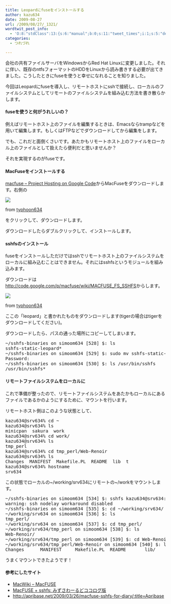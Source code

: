 ```yaml
---
title: Leopardにfuseをインストールする
author: kazu634
date: 2009-08-27
url: /2009/08/27/_1321/
wordtwit_post_info:
  - 'O:8:"stdClass":13:{s:6:"manual";b:0;s:11:"tweet_times";i:1;s:5:"delay";i:0;s:7:"enabled";i:1;s:10:"separation";s:2:"60";s:7:"version";s:3:"3.7";s:14:"tweet_template";b:0;s:6:"status";i:2;s:6:"result";a:0:{}s:13:"tweet_counter";i:2;s:13:"tweet_log_ids";a:1:{i:0;i:4763;}s:9:"hash_tags";a:0:{}s:8:"accounts";a:1:{i:0;s:7:"kazu634";}}'
categories:
  - つれづれ

---
```

<div class="section">
<p>
    会社の共有ファイルサーバをWindowsからRed Hat Linuxに変更しました。それに伴い、既存のntfsフォーマットのHDDをLinuxから読み書きする必要が出てきました。こうしたときにfuseを使うと幸せになれることを知りました。
</p>
  
<p>
    今回はLeopardにfuseを導入し、リモートホストにsshで接続し、ローカルのファイルシステムとしてリモートのファイルシステムを組み込む方法を書き散らかします。
</p>
  
<h4>
    fuseを使うと何がうれしいの？
</h4>
  
<p>
    例えばリモートホスト上のファイルを編集するときは、Emacsならtrampなどを用いて編集します。もしくはFTPなどでダウンロードしてから編集をします。
</p>
  
<p>
    でも、これだと面倒くさいです。あたかもリモートホスト上のファイルをローカル上のファイルとして扱えたら便利だと思いませんか？
</p>
  
<p>
    それを実現するのがfuseです。
</p>
  
<h4>
    MacFuseをインストールする
</h4>
  
<p>
<a href="http://code.google.com/p/macfuse/" onclick="__gaTracker('send', 'event', 'outbound-article', 'http://code.google.com/p/macfuse/', 'macfuse &#8211; Project Hosting on Google Code');" target="_blank">macfuse &#8211; Project Hosting on Google Code</a>からMacFuseをダウンロードします。右側の
</p>
  
<p>
</p>
  
<p>
<a href="http://flickr.com/photos/7190707@N05/3862231182/" onclick="__gaTracker('send', 'event', 'outbound-article', 'http://flickr.com/photos/7190707@N05/3862231182/', '');" title="MacFuse"><img src="http://farm4.static.flickr.com/3581/3862231182_80018f5f43_m.jpg" /></a>
</p>
  
<p>
    from <a href="http://flickr.com/people/7190707@N05/" onclick="__gaTracker('send', 'event', 'outbound-article', 'http://flickr.com/people/7190707@N05/', 'typhoon634');">typhoon634</a>
</p>
  
<p>
    をクリックして、ダウンロードします。
</p>
  
<p>
    ダウンロードしたらダブルクリックして、インストールします。
</p>
  
<h4>
    sshfsのインストール
</h4>
  
<p>
    fuseをインストールしただけではsshでリモートホスト上のファイルシステムをローカルに組み込むことはできません。それにはsshfsというモジュールを組み込みます。
</p>
  
<p>
    ダウンロードは<a href="http://code.google.com/p/macfuse/wiki/MACFUSE_FS_SSHFS" onclick="__gaTracker('send', 'event', 'outbound-article', 'http://code.google.com/p/macfuse/wiki/MACFUSE_FS_SSHFS', 'http://code.google.com/p/macfuse/wiki/MACFUSE_FS_SSHFS');" target="_blank">http://code.google.com/p/macfuse/wiki/MACFUSE_FS_SSHFS</a>からします。
</p>
  
<p>
<a href="http://flickr.com/photos/7190707@N05/3861456183/" onclick="__gaTracker('send', 'event', 'outbound-article', 'http://flickr.com/photos/7190707@N05/3861456183/', '');" title="sshfs"><img src="http://farm4.static.flickr.com/3515/3861456183_34ed8337fb_m.jpg" /></a>
</p>
  
<p>
    from <a href="http://flickr.com/people/7190707@N05/" onclick="__gaTracker('send', 'event', 'outbound-article', 'http://flickr.com/people/7190707@N05/', 'typhoon634');">typhoon634</a>
</p>
  
<p>
    ここの「leopard」と書かれたものをダウンロードします(tigerの場合はtigerをダウンロードしてください)。
</p>
  
<p>
    ダウンロードしたら、パスの通った場所にコピーしてしまいます。
</p>
  
<pre class="syntax-highlight">
~/sshfs-binaries on simoom634 <span class="synStatement">[</span><span class="synConstant">528</span><span class="synStatement">]</span> $: <span class="synStatement">ls</span>
sshfs-static-leopard*
~/sshfs-binaries on simoom634 <span class="synStatement">[</span><span class="synConstant">529</span><span class="synStatement">]</span> $: sudo <span class="synStatement">mv</span> sshfs-static-leopard /usr/bin/sshfs
Password:
~/sshfs-binaries on simoom634 <span class="synStatement">[</span><span class="synConstant">530</span><span class="synStatement">]</span> $: <span class="synStatement">ls</span> /usr/bin/sshfs
/usr/bin/sshfs*
</pre>
  
<h4>
    リモートファイルシステムをローカルに
</h4>
  
<p>
    これで準備が整ったので、リモートファイルシステムをあたかもローカルにあるファイルであるかのようにするために、マウントを行います。
</p>
  
<p>
    リモートホスト側はこのような状態として、
</p>
  
<pre class="syntax-highlight">
kazu634@srv634% <span class="synStatement">cd</span> ~                                                           /var/samba/av <span class="synStatement">[</span><span class="synConstant">4249</span><span class="synStatement">]</span>
kazu634@srv634% <span class="synStatement">ls</span>                                                                         ~ <span class="synStatement">[</span><span class="synConstant">4250</span><span class="synStatement">]</span>
minicpan  sakura  work
kazu634@srv634% <span class="synStatement">cd</span> work/                                                                   ~ <span class="synStatement">[</span><span class="synConstant">4251</span><span class="synStatement">]</span>
kazu634@srv634% <span class="synStatement">ls</span>                                                                    ~/work <span class="synStatement">[</span><span class="synConstant">4252</span><span class="synStatement">]</span>
tmp_perl
kazu634@srv634% <span class="synStatement">cd</span> tmp_perl/Web-Renoir                                                ~/work <span class="synStatement">[</span><span class="synConstant">4253</span><span class="synStatement">]</span>
kazu634@srv634% <span class="synStatement">ls</span>                                                ~/work/tmp_perl/Web-Renoir <span class="synStatement">[</span><span class="synConstant">4254</span><span class="synStatement">]</span>
Changes  MANIFEST  Makefile.PL  README  lib  t
kazu634@srv634% hostname                                          ~/work/tmp_perl/Web-Renoir <span class="synStatement">[</span><span class="synConstant">4255</span><span class="synStatement">]</span>
srv634
</pre>
  
<p>
    この状態でローカルの~/working/srv634にリモートの~/workをマウントします。
</p>
  
<pre class="syntax-highlight">
~/sshfs-binaries on simoom634 <span class="synStatement">[</span><span class="synConstant">534</span><span class="synStatement">]</span> $: sshfs kazu634@srv634:/home/kazu634/work ~/working/srv634 -oauto_cache,reconnect
warning: ssh nodelay workaround disabled
~/sshfs-binaries on simoom634 <span class="synStatement">[</span><span class="synConstant">535</span><span class="synStatement">]</span> $: <span class="synStatement">cd</span> ~/working/srv634/
~/working/srv634 on simoom634 <span class="synStatement">[</span><span class="synConstant">536</span><span class="synStatement">]</span> $: <span class="synStatement">ls</span>
tmp_perl/
~/working/srv634 on simoom634 <span class="synStatement">[</span><span class="synConstant">537</span><span class="synStatement">]</span> $: <span class="synStatement">cd</span> tmp_perl/
~/working/srv634/tmp_perl on simoom634 <span class="synStatement">[</span><span class="synConstant">538</span><span class="synStatement">]</span> $: <span class="synStatement">ls</span>
Web-Renoir/
~/working/srv634/tmp_perl on simoom634 <span class="synStatement">[</span><span class="synConstant">539</span><span class="synStatement">]</span> $: <span class="synStatement">cd</span> Web-Renoir/
~/working/srv634/tmp_perl/Web-Renoir on simoom634 <span class="synStatement">[</span><span class="synConstant">540</span><span class="synStatement">]</span> $: <span class="synStatement">ls</span>
Changes      MANIFEST     Makefile.PL  README       lib/         t/
</pre>
  
<p>
    うまくマウントできたようです！
</p>
  
<h4>
    参考にしたサイト
</h4>
  
<ul>
<li>
<a href="http://macwiki.sourceforge.jp/wiki/index.php/MacFUSE" onclick="__gaTracker('send', 'event', 'outbound-article', 'http://macwiki.sourceforge.jp/wiki/index.php/MacFUSE', 'MacWiki &#8211; MacFUSE');" target="_blank">MacWiki &#8211; MacFUSE</a>
</li>
<li>
<a href="http://mizusawa.cocolog-nifty.com/mizusaworld/2008/11/macfuse-sshfs.html" onclick="__gaTracker('send', 'event', 'outbound-article', 'http://mizusawa.cocolog-nifty.com/mizusaworld/2008/11/macfuse-sshfs.html', 'MacFUSE + sshfs: みずさわーるどココログ版');" target="_blank">MacFUSE + sshfs: みずさわーるどココログ版</a>
</li>
<li>
<a href="http://apribase.net/2009/03/26/macfuse-sshfs-for-diary/:title=Apribase" onclick="__gaTracker('send', 'event', 'outbound-article', 'http://apribase.net/2009/03/26/macfuse-sshfs-for-diary/:title=Apribase', 'http://apribase.net/2009/03/26/macfuse-sshfs-for-diary/:title=Apribase');" target="_blank">http://apribase.net/2009/03/26/macfuse-sshfs-for-diary/:title=Apribase</a>
</li>
</ul>
</div>